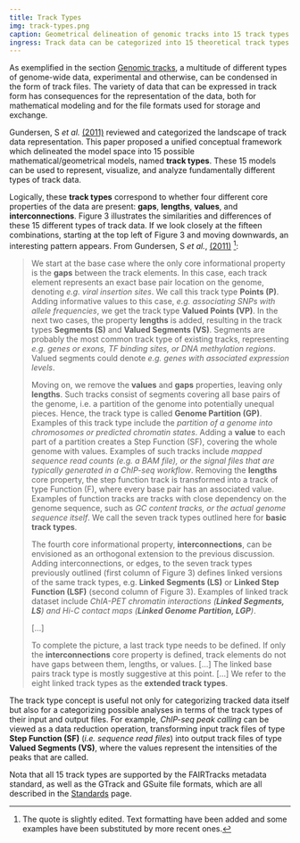 ```yaml
---
title: Track Types
img: track-types.png
caption: Geometrical delineation of genomic tracks into 15 track types [(Gundersen, S *et al.*, 2011)](https://doi.org/10.1186/1471-2105-12-494) 
ingress: Track data can be categorized into 15 theoretical track types
---
```

As exemplified in the section [Genomic tracks](#s02-genomic-tracks), a multitude of different types of genome-wide 
data, experimental and otherwise, can be condensed in the form of track files. The variety of data that can be 
expressed in track form has consequences for the representation of the data, both for mathematical modeling 
and for the file formats used for storage and exchange.

Gundersen, S *et al.* [(2011)](https://doi.org/10.1186/1471-2105-12-494) reviewed and categorized the landscape of 
track data representation. This paper proposed a unified conceptual framework which delineated the 
model space into 15 possible mathematical/geometrical models, named **track types**. These 15 models can be used to 
represent, visualize, and analyze fundamentally different types of track data.

Logically, these **track types** correspond to whether four different core properties of the data are present: 
**gaps**, **lengths**, **values**, and **interconnections**. Figure 3 illustrates the similarities and 
differences of these 15 
different types of track data. If we look closely at the fifteen combinations, starting at the top left of Figure 3 
and moving downwards, an interesting pattern appears. From Gundersen, S *et al.*, 
[(2011)](https://doi.org/10.1186/1471-2105-12-494) [^1]:
> 
> We start at the base case where the only core informational property is the **gaps** between the track elements. In 
> this case, each track element represents an exact base pair location on the genome, denoting _e.g. viral insertion 
> sites_. We call this track type **Points (P)**. Adding informative values to this case, _e.g. associating SNPs with 
> allele frequencies_, we get the track type **Valued Points (VP)**. In 
> the next two cases, the property **lengths** is added, resulting in the track types **Segments (S)** and **Valued 
> Segments (VS)**. Segments are probably the most common track type of existing tracks, representing _e.g. genes or 
> exons, TF binding sites, or DNA methylation regions_. Valued segments could denote _e.g. genes with 
> associated expression levels_.
> 
> Moving on, we remove the **values** and **gaps** properties, leaving only **lengths**. Such tracks consist of 
> segments covering all base pairs of the genome, i.e. a partition of the genome into potentially unequal pieces. 
> Hence, the track type is called **Genome Partition (GP)**. Examples of this track type include the _partition 
> of a genome into chromosomes or predicted chromatin states_. Adding a **value** to each part of a partition creates a 
> Step Function (SF), covering the whole genome with values. Examples of such tracks include _mapped sequence read 
> counts (e.g. a BAM file), or the signal files that are typically generated in a ChIP-seq workflow_. Removing the 
> **lengths** core property, the step function track is transformed into a track of type Function (F), where every 
> base pair has an associated value. Examples of function tracks are tracks with close dependency on the genome
> sequence, such as _GC content tracks, or the actual genome sequence itself_. We call the seven track types outlined 
> here for **basic track types**.
> 
> The fourth core informational property, **interconnections**, can be envisioned as an orthogonal extension to the 
> previous discussion. Adding interconnections, or edges, to the seven track types previously outlined (first column 
> of Figure 3) defines linked versions of the same track types, e.g. **Linked Segments (LS)** or **Linked Step Function 
> (LSF)** (second column of Figure 3). Examples of linked track dataset include _ChIA-PET chromatin interactions 
> (**Linked Segments, LS**) and Hi-C contact maps (**Linked Genome Partition, LGP**)_.
> 
> [...]
> 
> To complete the picture, a last track type needs to be defined. If only the **interconnections** core property is 
> defined, track elements do not have gaps between them, lengths, or values. [...] The linked 
> base pairs track type is mostly suggestive at this point. [...] We refer to the eight linked track types as the 
> **extended track types**.

The track type concept is useful not only for categorizing tracked data itself but also for a 
categorizing possible analyses in terms of the track types of their input and output files. For example, _ChIP-seq peak 
calling_ can be viewed as a data reduction operation, transforming input track files of type **Step Function (SF)** 
(_i.e. sequence read files_) into output track files of type **Valued Segments (VS)**, where the values represent the 
intensities of the peaks that are called. 

Nota that all 15 track types are supported by the FAIRTracks metadata standard, as well as the GTrack and GSuite file
formats, which are all described in the [Standards](/standards) page.

[^1]: The quote is slightly edited. Text formatting have been added and some examples have been substituted by more recent ones.
